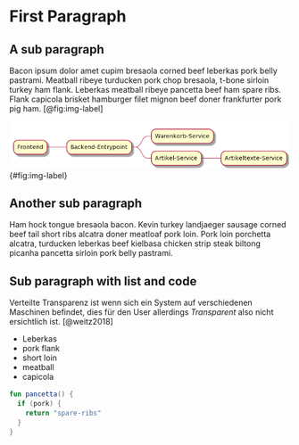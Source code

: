 # First Paragraph 
## A sub paragraph
Bacon ipsum dolor amet cupim bresaola corned beef leberkas pork belly pastrami. Meatball ribeye turducken pork chop bresaola, t-bone sirloin turkey ham flank. Leberkas meatball ribeye pancetta beef ham spare ribs. Flank capicola brisket hamburger filet mignon beef doner frankfurter pork pig ham. [@fig:img-label]


![an png](img-png.png){#fig:img-label}


## Another sub paragraph
Ham hock tongue bresaola bacon. Kevin turkey landjaeger sausage corned beef tail short ribs alcatra doner meatloaf pork loin. Pork loin porchetta alcatra, turducken leberkas beef kielbasa chicken strip steak biltong picanha pancetta sirloin pork belly pastrami.

## Sub paragraph with list and code
Verteilte Transparenz ist wenn sich ein System auf verschiedenen Maschinen befindet, dies für den User allerdings _Transparent_ also nicht ersichtlich ist. [@weitz2018]

- Leberkas 
- pork flank
- short loin
- meatball
- capicola

```kotlin
fun pancetta() {
  if (pork) {
    return "spare-ribs"  
  }
}
```


